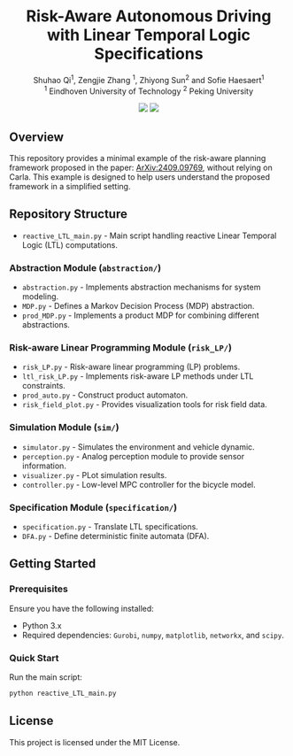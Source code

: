 <p align="center">
<h1 align="center"<strong> Risk-Aware Autonomous Driving with Linear Temporal Logic Specifications </strong>
</h1>
  <p align="center">
    Shuhao Qi<sup>1</sup>, Zengjie Zhang <sup>1</sup>, Zhiyong Sun<sup>2</sup> and Sofie Haesaert<sup>1</sup>
    <br>
    <sup>1</sup> Eindhoven University of Technology <sup>2</sup> Peking University
    <br>
  </p>
</p>

<p align="center">
  <a href='https://arxiv.org/abs/2409.09769'>
    <img src='https://img.shields.io/badge/Arxiv-2409.09769-A42C25?style=flat&logo=arXiv&logoColor=A42C25'></a>
  <a href='https://www.youtube.com/watch?v=r5kEMW8oPQE'>
    <img src='https://img.shields.io/youtube/views/r5kEMW8oPQE'></a>
</p>

## Overview

This repository provides a minimal example of the risk-aware planning framework proposed 
in the paper: [ArXiv:2409.09769](https://arxiv.org/abs/2409.09769), without relying on Carla. 
This example is designed to help users understand the proposed framework in a simplified setting.

## Repository Structure

- `reactive_LTL_main.py` - Main script handling reactive Linear Temporal Logic (LTL) computations.

### Abstraction Module (`abstraction/`)
- `abstraction.py` - Implements abstraction mechanisms for system modeling.
- `MDP.py` - Defines a Markov Decision Process (MDP) abstraction.
- `prod_MDP.py` - Implements a product MDP for combining different abstractions.

### Risk-aware Linear Programming Module (`risk_LP/`)
- `risk_LP.py` - Risk-aware linear programming (LP) problems.
- `ltl_risk_LP.py` - Implements risk-aware LP methods under LTL constraints.
- `prod_auto.py` - Construct product automaton.
- `risk_field_plot.py` - Provides visualization tools for risk field data.

### Simulation Module (`sim/`)
- `simulator.py` - Simulates the environment and vehicle dynamic.
- `perception.py` - Analog perception module to provide sensor information.
- `visualizer.py` - PLot simulation results.
- `controller.py` - Low-level MPC controller for the bicycle model.

### Specification Module (`specification/`)
- `specification.py` - Translate LTL specifications.
- `DFA.py` - Define deterministic finite automata (DFA).

## Getting Started

### Prerequisites

Ensure you have the following installed:
- Python 3.x
- Required dependencies: `Gurobi`, `numpy`, `matplotlib`, `networkx`, and `scipy`.

### Quick Start

Run the main script:
```bash
python reactive_LTL_main.py
```

## License

This project is licensed under the MIT License.

